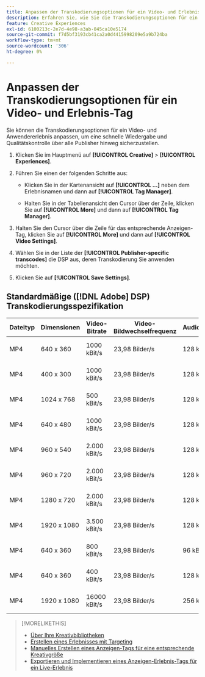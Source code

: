 ```yaml
---
title: Anpassen der Transkodierungsoptionen für ein Video- und Erlebnis-Tag
description: Erfahren Sie, wie Sie die Transkodierungsoptionen für ein Video-Anzeigen-Tag anpassen.
feature: Creative Experiences
exl-id: 6100213c-2e7d-4e98-a3ab-045ca10e5174
source-git-commit: f7d5bf3193cb41ca2a0d4415998209e5a9b724ba
workflow-type: tm+mt
source-wordcount: '306'
ht-degree: 0%

---
```


# Anpassen der Transkodierungsoptionen für ein Video- und Erlebnis-Tag

Sie können die Transkodierungsoptionen für ein Video- und Anwendererlebnis anpassen, um eine schnelle Wiedergabe und Qualitätskontrolle über alle Publisher hinweg sicherzustellen.

1. Klicken Sie im Hauptmenü auf **[!UICONTROL Creative]** > **[!UICONTROL Experiences]**.

1. Führen Sie einen der folgenden Schritte aus:

   * Klicken Sie in der Kartenansicht auf **[!UICONTROL ...]** neben dem Erlebnisnamen und dann auf **[!UICONTROL Tag Manager]**.

   * Halten Sie in der Tabellenansicht den Cursor über der Zeile, klicken Sie auf **[!UICONTROL More]** und dann auf **[!UICONTROL Tag Manager]**.

1. Halten Sie den Cursor über die Zeile für das entsprechende Anzeigen-Tag, klicken Sie auf **[!UICONTROL More]** und dann auf **[!UICONTROL Video Settings]**.

1. Wählen Sie in der Liste der **[!UICONTROL Publisher-specific transcodes]** die DSP aus, deren Transkodierung Sie anwenden möchten.

1. Klicken Sie auf **[!UICONTROL Save Settings]**.

## Standardmäßige ([!DNL Adobe] DSP) Transkodierungsspezifikation

| Dateityp | Dimensionen | Video-Bitrate | Video-Bildwechselfrequenz | Audiobitrate | Audio-Abtastrate | Audiopegel |
|---|---|---|---|---|---|---|
| MP4 | 640 x 360 | 1000 kBit/s | 23,98 Bilder/s | 128 kBit/s | 48.000 kHz | 24 LKFS (+/- 2,0 dB) |
| MP4 | 400 x 300 | 1000 kBit/s | 23,98 Bilder/s | 128 kBit/s | 48.000 kHz | 24 LKFS (+/- 2,0 dB) |
| MP4 | 1024 x 768 | 500 kBit/s | 23,98 Bilder/s | 128 kBit/s | 48.000 kHz | 24 LKFS (+/- 2,0 dB) |
| MP4 | 640 x 480 | 1000 kBit/s | 23,98 Bilder/s | 128 kBit/s | 48.000 kHz | 24 LKFS (+/- 2,0 dB) |
| MP4 | 960 x 540 | 2.000 kBit/s | 23,98 Bilder/s | 128 kBit/s | 48.000 kHz | 24 LKFS (+/- 2,0 dB) |
| MP4 | 960 x 720 | 2.000 kBit/s | 23,98 Bilder/s | 128 kBit/s | 48.000 kHz | 24 LKFS (+/- 2,0 dB) |
| MP4 | 1280 x 720 | 2.000 kBit/s | 23,98 Bilder/s | 128 kBit/s | 48.000 kHz | 24 LKFS (+/- 2,0 dB) |
| MP4 | 1920 x 1080 | 3.500 kBit/s | 23,98 Bilder/s | 128 kBit/s | 44,100 kHz | 24 LKFS (+/- 2,0 dB) |
| MP4 | 640 x 360 | 800 kBit/s | 23,98 Bilder/s | 96 kBit/s | 48.000 kHz | 24 LKFS (+/- 2,0 dB) |
| MP4 | 640 x 360 | 400 kBit/s | 23,98 Bilder/s | 128 kBit/s | 48.000 kHz | 24 LKFS (+/- 2,0 dB) |
| MP4 | 1920 x 1080 | 16000 kBit/s | 23,98 Bilder/s | 256 kBit/s | 48.000 kHz | 24 LKFS (+/- 2,0 dB) |

>[!MORELIKETHIS]
>
>* [Über Ihre Kreativbibliotheken](/help/creative/creative-libraries/creative-libraries-about.md)
>* [Erstellen eines Erlebnisses mit Targeting](/help/creative/experiences/experience-create-targeting.md)
>* [Manuelles Erstellen eines Anzeigen-Tags für eine entsprechende Kreativgröße](experience-tag-create-manually.md)
>* [Exportieren und Implementieren eines Anzeigen-Erlebnis-Tags für ein Live-Erlebnis](experience-tag-export.md)
